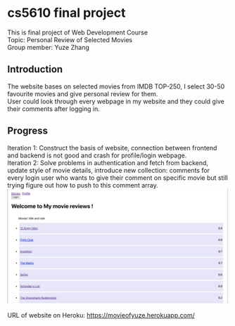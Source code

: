 # cs5610 final project
This is final project of Web Development Course  
Topic: Personal Review of Selected Movies  
Group member: Yuze Zhang  

## Introduction  
The website bases on selected movies from IMDB TOP-250, I select 30-50 favourite movies and give personal review for them.  
User could look through every webpage in my website and they could give their comments after logging in.

## Progress
Iteration 1: Construct the basis of website, connection between frontend and backend is not good and crash for profile/login webpage.  
Iteration 2: Solve problems in authentication and fetch from backend, update style of movie details, introduce new collection: comments for  
every login user who wants to give their comment on specific movie but still trying figure out how to push to this comment array.  
![ScreenShot](/FinalProject/screenshot/I2.png)

URL of website on Heroku: https://movieofyuze.herokuapp.com/  
